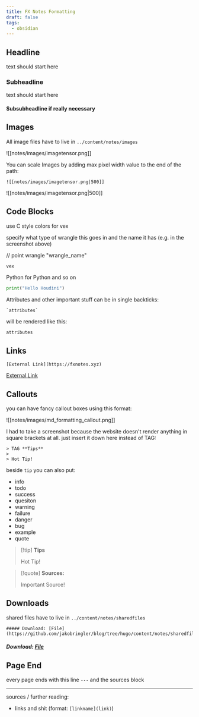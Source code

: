 ```yaml
---
title: FX Notes Formatting
draft: false
tags:
  - obsidian
---
```

## Headline

text should start here
### Subheadline

text should start here
#### Subsubheadline if really necessary
## Images

All image files have to live in `../content/notes/images`

![[notes/images/imagetensor.png]]

You can scale Images by adding max pixel width value to the end of the path:

`![[notes/images/imagetensor.png|500]]`

![[notes/images/imagetensor.png|500]]

## Code Blocks

use C style colors for vex

specify what type of wrangle this goes in and the name it has (e.g. in the screenshot above)

// point wrangle "wrangle_name"

```C
vex
```

Python for Python and so on
```Python
print("Hello Houdini")
```

Attributes and other important stuff can be in single backticks:

```
`attributes`
```

will be rendered like this:

`attributes` 
## Links

`[External Link](https://fxnotes.xyz)`

[External Link](https://www.youtube.com/watch?v=dQw4w9WgXcQ)
## Callouts

you can have fancy callout boxes using this format:

![[notes/images/md_formatting_callout.png]]

I had to take a screenshot because the website doesn't render anything in square brackets at all. just insert it down here instead of TAG:

```
> TAG **Tips**
> 
> Hot Tip!
```

beside `tip` you can also put:
- info
- todo
- success
- quesiton
- warning
- failure
- danger
- bug
- example
- quote

> [!tip] **Tips**
> 
> Hot Tip!

> [!quote] **Sources:**
> 
> Important Source!

## Downloads

shared files have to live in `../content/notes/sharedfiles`

```
##### Download: [File](https://github.com/jakobringler/blog/tree/hugo/content/notes/sharedfiles/filename.hip)
```

##### Download: [File](https://github.com/jakobringler/blog/tree/hugo/content/notes/sharedfiles/filename.hip)
## Page End

every page ends with this line `---` and the sources block

---

sources / further reading:
- links and shit (format: `[linkname](link)`)

